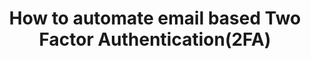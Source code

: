 ---
title: "How to automate email based Two Factor Authentication(2FA)"
metadesc: "Coming soon..."
noindex: true
order: 5.3
page_id: "How to automate email based Two Factor Authentication(2FA)"
search_keyword: "Web Application, Recorder, Testsigma Tutorials"
warning: false
---